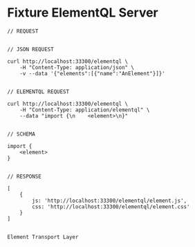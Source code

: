 # Fixture ElementQL Server


    // REQUEST


    // JSON REQUEST

    curl http://localhost:33300/elementql \
        -H "Content-Type: application/json" \
        -v --data '{"elements":[{"name":"AnElement"}]}'


    // ELEMENTQL REQUEST

    curl http://localhost:33300/elementql \
        -H "Content-Type: application/elementql" \
        --data "import {\n    <element>\n}"


    // SCHEMA

    import {
        <element>
    }


    // RESPONSE

    [
        {
            js: 'http://localhost:33300/elementql/element.js',
            css: 'http://localhost:33300/elementql/element.css'
        }
    ]


    Element Transport Layer
